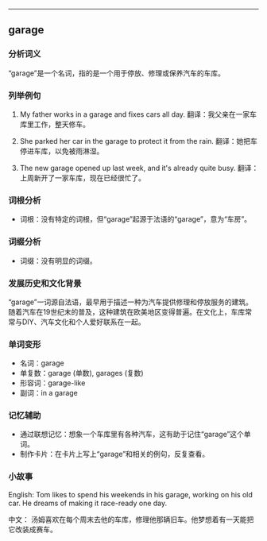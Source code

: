 
---------------
## garage
### 分析词义
“garage”是一个名词，指的是一个用于停放、修理或保养汽车的车库。

### 列举例句
1. My father works in a garage and fixes cars all day.
   翻译：我父亲在一家车库里工作，整天修车。

2. She parked her car in the garage to protect it from the rain.
   翻译：她把车停进车库，以免被雨淋湿。

3. The new garage opened up last week, and it's already quite busy.
   翻译：上周新开了一家车库，现在已经很忙了。

### 词根分析
- 词根：没有特定的词根，但“garage”起源于法语的“garage”，意为“车房”。

### 词缀分析
- 词缀：没有明显的词缀。

### 发展历史和文化背景
“garage”一词源自法语，最早用于描述一种为汽车提供修理和停放服务的建筑。随着汽车在19世纪末的普及，这种建筑在欧美地区变得普遍。在文化上，车库常常与DIY、汽车文化和个人爱好联系在一起。

### 单词变形
- 名词：garage
- 单复数：garage (单数), garages (复数)
- 形容词：garage-like
- 副词：in a garage

### 记忆辅助
- 通过联想记忆：想象一个车库里有各种汽车，这有助于记住“garage”这个单词。
- 制作卡片：在卡片上写上“garage”和相关的例句，反复查看。

### 小故事
English:
Tom likes to spend his weekends in his garage, working on his old car. He dreams of making it race-ready one day.

中文：
汤姆喜欢在每个周末去他的车库，修理他那辆旧车。他梦想着有一天能把它改装成赛车。

